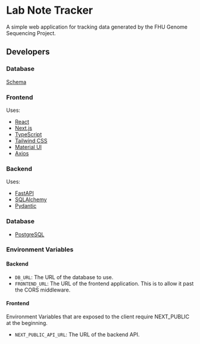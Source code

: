 # Lab Note Tracker

A simple web application for tracking data generated
by the FHU Genome Sequencing Project.

## Developers

### Database
[Schema](https://dbdiagram.io/d/lab-note-tracker-682f20bcb9f7446da3b248f9)

### Frontend

Uses:

- [React](https://reactjs.org/)
- [Next.js](https://nextjs.org/)
- [TypeScript](https://www.typescriptlang.org/)
- [Tailwind CSS](https://tailwindcss.com/)
- [Material UI](https://mui.com/)
- [Axios](https://axios-http.com/)

### Backend

Uses:

- [FastAPI](https://fastapi.tiangolo.com/)
- [SQLAlchemy](https://www.sqlalchemy.org/)
- [Pydantic](https://pydantic-docs.helpmanual.io/)

### Database

- [PostgreSQL](https://www.postgresql.org/)

### Environment Variables

#### Backend
- `DB_URL`: The URL of the database to use.
- `FRONTEND_URL`: The URL of the frontend application. This is to allow it past the CORS middleware.

#### Frontend
Environment Variables that are exposed to the client require NEXT_PUBLIC at the beginning.
- `NEXT_PUBLIC_API_URL`: The URL of the backend API.
